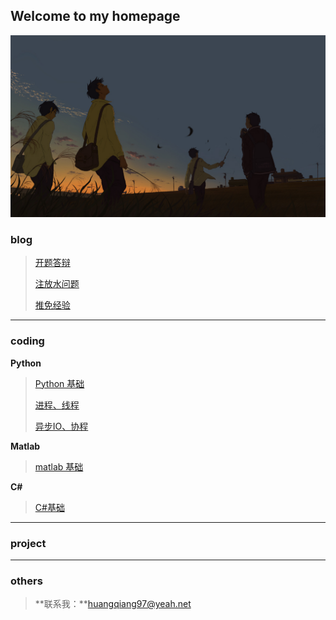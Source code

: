 ## Welcome to my homepage 
<img src="./doc/0.jpg" alt="0" style="zoom:67%;" />

### blog
>[开题答辩](./doc/blog/2020_01_05.html)
>
>[注放水问题](./doc/blog/2020_01_13.html)
>
>[推免经验](./doc/blog/2020_02_08.html)
---
### coding
**Python**
> [Python 基础](./doc/coding/Python/PythonBasic.html)
>
> [进程、线程](./doc/coding/Python/进程_线程.html)
>
> [异步IO、协程](./doc/coding/Python/异步IO_协程.html)

**Matlab**
>[matlab 基础](./doc/coding/Matlab/Matlab.html)

**C#**
> [C#基础](./doc/coding/CShape/CShapeBasic.html)
---
### project
>
>
>
---
### others
>**联系我：**huangqiang97@yeah.net
>
>

